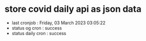 # store covid daily api as json data

- last cronjob : Friday, 03 March 2023 03:05:22
- status og cron : success
- status daily cron : success
      
      